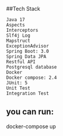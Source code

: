 ##Tech Stack

    Java 17
    Aspects
    Interceptors
    Slf4j Log
    Mapstruct
    ExceptionAdvisor
    Spring Boot: 3.0
    Spring Data JPA
    Restful API
    Postgresql database
    Docker
    Docker compose: 2.4
    JUnit: 5
    Unit Test
    Integration Test

## you can run:
docker-compose up